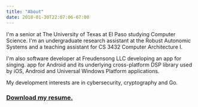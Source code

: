 ```yaml
---
title: "About"
date: 2018-01-30T22:07:06-07:00
---
```


I'm a senior at The University of Texas at El Paso studying Computer Science.
I'm an undergraduate research assistant at the Robust Autonomic Systems and a
teaching assistant for CS 3432 Computer Architecture I.

I'm also software developer at Freudensong LLC developing an app for singing.
app for Android and its underlying cross-platform DSP library used by
iOS, Android and Universal Windows Platform applications.

My development interests are in cybersecurity, cryptography and Go.

### [Download my resume.][resume]

[resume]: pdf/resume-eseymour.pdf
